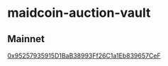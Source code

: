 # maidcoin-auction-vault

## Mainnet
[0x95257935915D1BaB38993Ff26C1a1Eb839657CeF](https://etherscan.io/address/0x95257935915d1bab38993ff26c1a1eb839657cef)
